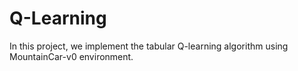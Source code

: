 # Q-Learning

In this project, we implement the tabular Q-learning algorithm using MountainCar-v0 environment.
